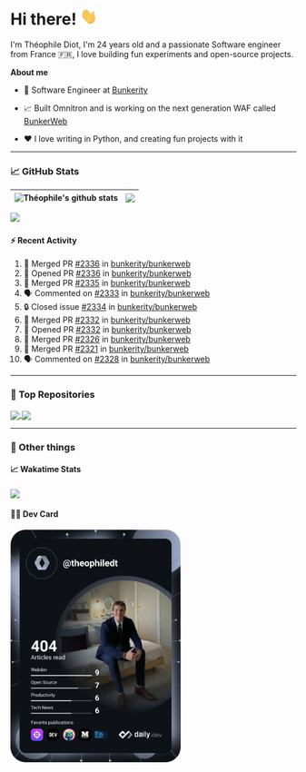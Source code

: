 # Hi there! <img src="./wave.gif" width="30px" height="30px" />

I'm Théophile Diot, I'm 24 years old and a passionate Software engineer from France 🇫🇷, I love building fun experiments and open-source projects.

**About me**

- 💼 Software Engineer at [Bunkerity](https://www.bunkerity.com/)

- 📈 Built Omnitron and is working on the next generation WAF called [BunkerWeb](https://www.bunkerweb.io)

- ❤️ I love writing in Python, and creating fun projects with it

---

### 📈 GitHub Stats

| <img align="center" src="https://github-readme-stats.vercel.app/api?username=TheophileDiot&show_icons=true&include_all_commits=true&theme=algolia&hide_border=true&rank_icon=github" alt="Théophile's github stats" /> | <img align="center" src="https://github-readme-stats.vercel.app/api/top-langs/?username=TheophileDiot&layout=compact&theme=algolia&hide_border=true" /> |
| ---------------------------------------------------------------------------------------------------------------------------------------------------------------------------------------------------------------------- | ------------------------------------------------------------------------------------------------------------------------------------------------------- |

![](https://github-readme-activity-graph.vercel.app/graph?username=TheophileDiot&theme=tokyo-night)

#### :zap: Recent Activity

<!--START_SECTION:activity-->
1. 🎉 Merged PR [#2336](https://github.com/bunkerity/bunkerweb/pull/2336) in [bunkerity/bunkerweb](https://github.com/bunkerity/bunkerweb)
2. 💪 Opened PR [#2336](https://github.com/bunkerity/bunkerweb/pull/2336) in [bunkerity/bunkerweb](https://github.com/bunkerity/bunkerweb)
3. 🎉 Merged PR [#2335](https://github.com/bunkerity/bunkerweb/pull/2335) in [bunkerity/bunkerweb](https://github.com/bunkerity/bunkerweb)
4. 🗣 Commented on [#2333](https://github.com/bunkerity/bunkerweb/issues/2333#issuecomment-2930434877) in [bunkerity/bunkerweb](https://github.com/bunkerity/bunkerweb)
5. 🔒 Closed issue [#2334](https://github.com/bunkerity/bunkerweb/issues/2334) in [bunkerity/bunkerweb](https://github.com/bunkerity/bunkerweb)
6. 🎉 Merged PR [#2332](https://github.com/bunkerity/bunkerweb/pull/2332) in [bunkerity/bunkerweb](https://github.com/bunkerity/bunkerweb)
7. 💪 Opened PR [#2332](https://github.com/bunkerity/bunkerweb/pull/2332) in [bunkerity/bunkerweb](https://github.com/bunkerity/bunkerweb)
8. 🎉 Merged PR [#2326](https://github.com/bunkerity/bunkerweb/pull/2326) in [bunkerity/bunkerweb](https://github.com/bunkerity/bunkerweb)
9. 🎉 Merged PR [#2321](https://github.com/bunkerity/bunkerweb/pull/2321) in [bunkerity/bunkerweb](https://github.com/bunkerity/bunkerweb)
10. 🗣 Commented on [#2328](https://github.com/bunkerity/bunkerweb/issues/2328#issuecomment-2916923526) in [bunkerity/bunkerweb](https://github.com/bunkerity/bunkerweb)
<!--END_SECTION:activity-->

---

### 🔧 Top Repositories

<a href="https://github.com/bunkerity/bunkerweb">
  <img align="center" src="https://github-readme-stats.vercel.app/api/pin/?username=Bunkerity&repo=bunkerweb&theme=algolia" />
</a>
<a href="https://github.com/TheophileDiot/Omnitron">
  <img align="center" src="https://github-readme-stats.vercel.app/api/pin/?username=TheophileDiot&repo=Omnitron&theme=algolia" />
</a>

---

### 🎉 Other things

#### 📈 Wakatime Stats

<a href="https://wakatime.com/@theophile_bunkerity">
  <img align="center" src="https://github-readme-stats.vercel.app/api/wakatime?username=3aa5ce41-c253-43d9-8441-a721e446a45f&layout=compact&theme=algolia" />
</a>

#### 👨‍💻 Dev Card

<a href="https://app.daily.dev/TheophileDt">
  <img src="./devcard.svg" width="300" alt="Théophile Diot's Dev Card"/>
</a>
